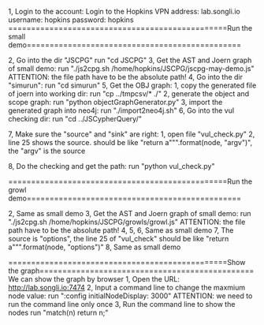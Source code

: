1, Login to the account: 
	Login to the Hopkins VPN
	address: lab.songli.io
	username: hopkins 
	password: hopkins
================================================Run the small demo===============================================

2, Go into the dir "JSCPG" 
	run "cd JSCPG"
3, Get the AST and Joern graph of small demo:
	run "./js2cpg.sh /home/hopkins/JSCPG/jscpg-may-demo.js"
	ATTENTION: the file path have to be the absolute path!
4, Go into the dir "simurun":
	run "cd simurun"
5, Get the OBJ graph:
	1, copy the generated file of joern into working dir:
		run "cp ../tmpcsv/* ./"	
	2, generate the object and scope graph:
		run "python objectGraphGenerator.py"
	3, import the generated graph into neo4j:
		run "./import2neo4j.sh"
6, Go into the vul checking dir:
	run "cd ../JSCypherQuery/" 

7, Make sure the "source" and "sink" are right:
	1, open file "vul_check.py"
	2, line 25 shows the source. should be like "return a""".format(node, "argv")", the "argv" is the source 

8, Do the checking and get the path:
	run "python vul_check.py"

================================================Run the growl demo===============================================

2, Same as small demo
3, Get the AST and Joern graph of small demo:
	run "./js2cpg.sh /home/hopkins/JSCPG/growls/growl.js"
	ATTENTION: the file path have to be the absolute path!
4, 5, 6, Same as small demo
7, The source is "options", the line 25 of "vul_check" should be like
	"return a""".format(node, "options")"
8, Same as small demo

================================================Show the graph===============================================
We can show the graph by browser
1, Open the URL: http://lab.songli.io:7474
2, Input a command line to change the maxmium node value:
	run ":config initialNodeDisplay: 3000"
	ATTENTION: we need to run the command line only once
3, Run the command line to show the nodes
	run "match(n) return n;"

